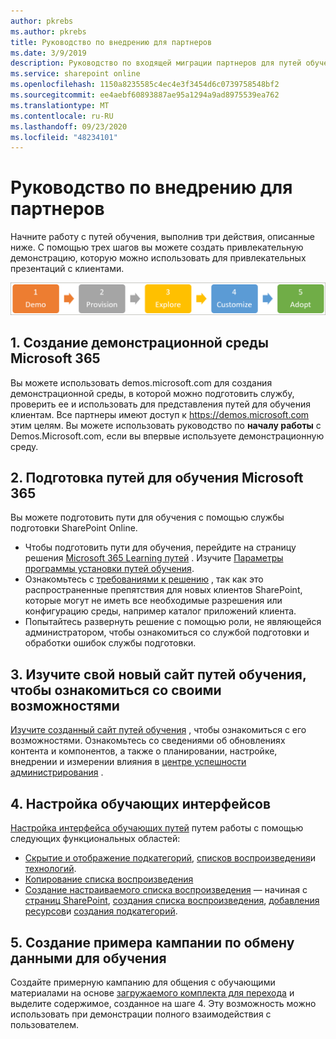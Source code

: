 ```yaml
---
author: pkrebs
ms.author: pkrebs
title: Руководство по внедрению для партнеров
ms.date: 3/9/2019
description: Руководство по входящей миграции партнеров для путей обучения Microsoft 365
ms.service: sharepoint online
ms.openlocfilehash: 1150a8235585c4ec4e3f3454d6c0739758548bf2
ms.sourcegitcommit: ee4aebf60893887ae95a1294a9ad8975539ea762
ms.translationtype: MT
ms.contentlocale: ru-RU
ms.lasthandoff: 09/23/2020
ms.locfileid: "48234101"
---
```

# <a name="partner-onboarding-guide"></a>Руководство по внедрению для партнеров
Начните работу с путей обучения, выполнив три действия, описанные ниже. С помощью трех шагов вы можете создать привлекательную демонстрацию, которую можно использовать для привлекательных презентаций с клиентами. 

![cg-partner-getfam.png](media/cg-partner-getfam.png)

## <a name="1-create-a-microsoft-365-demonstration-environment"></a>1. Создание демонстрационной среды Microsoft 365
Вы можете использовать demos.microsoft.com для создания демонстрационной среды, в которой можно подготовить службу, проверить ее и использовать для представления путей для обучения клиентам. Все партнеры имеют доступ к https://demos.microsoft.com этим целям. Вы можете использовать руководство по **началу работы** с Demos.Microsoft.com, если вы впервые используете демонстрационную среду.

## <a name="2-provision-microsoft-365-learning-pathways"></a>2. Подготовка путей для обучения Microsoft 365
Вы можете подготовить пути для обучения с помощью службы подготовки SharePoint Online.
- Чтобы подготовить пути для обучения, перейдите на страницу решения [Microsoft 365 Learning путей](https://provisioning.sharepointpnp.com/details/3df8bd55-b872-4c9d-88e3-6b2f05344239) . Изучите [Параметры программы установки путей обучения](https://docs.microsoft.com/office365/customlearning/custom_setupoptions). 
- Ознакомьтесь с [требованиями к решению](https://docs.microsoft.com/office365/customlearning/custom_provision) , так как это распространенные препятствия для новых клиентов SharePoint, которые могут не иметь все необходимые разрешения или конфигурацию среды, например каталог приложений клиента.
- Попытайтесь развернуть решение с помощью роли, не являющейся администратором, чтобы ознакомиться со службой подготовки и обработки ошибок службы подготовки.

## <a name="3-explore-your-newly-provisioned-learning-pathways-site-to-get-familiar-with-its-capabilities"></a>3. Изучите свой новый сайт путей обучения, чтобы ознакомиться со своими возможностями
[Изучите созданный сайт путей обучения](https://docs.microsoft.com/office365/customlearning/custom_exploresite) , чтобы ознакомиться с его возможностями. Ознакомьтесь со сведениями об обновлениях контента и компонентов, а также о планировании, настройке, внедрении и измерении влияния в [центре успешности администрирования](https://docs.microsoft.com/office365/customlearning/custom_successcenter) .

## <a name="4-customize-the-learning-experience"></a>4. Настройка обучающих интерфейсов
[Настройка интерфейса обучающих путей](https://docs.microsoft.com/office365/customlearning/custom_overview) путем работы с помощью следующих функциональных областей:
- [Скрытие и отображение подкатегорий](https://docs.microsoft.com/office365/customlearning/custom_hideshowsub), [списков воспроизведения](https://docs.microsoft.com/office365/customlearning/custom_hideshowplaylists)и [технологий](https://docs.microsoft.com/office365/customlearning/custom_hideshowtech).
- [Копирование списка воспроизведения](https://docs.microsoft.com/office365/customlearning/custom_copyplaylist)
- [Создание настраиваемого списка воспроизведения](https://docs.microsoft.com/office365/customlearning/custom_createnewplaylist) — начиная с [страниц SharePoint](https://docs.microsoft.com/office365/customlearning/custom_createnewpage), [создания списка воспроизведения](https://docs.microsoft.com/office365/customlearning/custom_createnewplaylist), [добавления ресурсов](https://docs.microsoft.com/office365/customlearning/custom_addassets)и [создания подкатегорий](https://docs.microsoft.com/office365/customlearning/custom_createnewcat).

## <a name="5-create-a-sample-learning-pathways-communication-campaign"></a>5. Создание примера кампании по обмену данными для обучения
Создайте примерную кампанию для общения с обучающими материалами на основе [загружаемого комплекта для перехода](https://teamworktools.azurewebsites.net/m365lp/m365lpadoptionkit.zip) и выделите содержимое, созданное на шаге 4. Эту возможность можно использовать при демонстрации полного взаимодействия с пользователем. 


